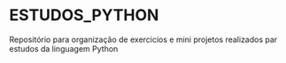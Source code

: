 # ESTUDOS_PYTHON
Repositório para organização de exercicíos e mini projetos realizados par estudos da linguagem Python
